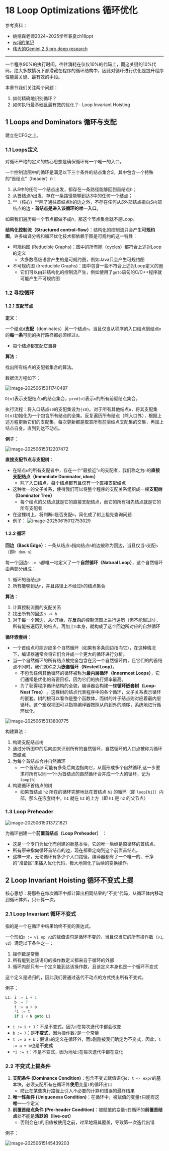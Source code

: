 # 18 Loop Optimizations 循环优化

参考资料：

- 姚培森老师2024~2025学年春夏ch18ppt
- [wcjj的笔记](https://shiseab.github.io/notebook/Compiler/ch18/)
- [伟大的Gemini 2.5 pro deep research](https://docs.google.com/document/d/1mDtN2WMq79dWwMHOOsm14RHWq8bWzZE0ipS5a5ekl8A/edit?usp=sharing)

---

一个程序90%的执行时间，往往消耗在仅仅10%的代码上，而这关键的10%代码，绝大多数情况下都潜藏在程序的循环结构中，因此对循环进行优化是提升程序性能最关键、最有效的手段。

本章节我们关注两个问题：

1. 如何精确地识别循环？
2. 如何执行最基础且最有效的优化？- Loop Invariant Hoisting

## 1 Loops and Dominators 循环与支配

建立在CFG之上。

### 1.1 Loops定义

对循环严格的定义的核心思想是确保循环有一个唯一的入口。

一个控制流图中的循环是满足以下三个条件的结点集合$S$，其中包含一个特殊的“首结点”（header）$h$：

1. 从$S$中的任何一个结点出发，都存在一条路径能够回到首结点$h$；
2. 从首结点$h$出发，存在一条路径能够到达$S$中的任何一个结点；
3. **（核心）**除了通往首结点$h$的边之外，不存在任何从$S$外部结点指向$S$内部结点的边 - **首结点是进入该循环的唯一入口**。

如果我们遍历每一个节点都做不成$h$，那这个节点集合就不是Loop。

**结构化控制流（Structured control-flow）**：结构化的控制流只会产生**可规约图**，许多编译分析和循环优化技术都依赖于图是可规约的这一特性：

- 可规约图 (Reducible Graphs)：图中的所有圈（cycles）都符合上述对Loop的定义
    - 大多数高级语言产生的是可规约图，例如Java只会产生可规约图
- 不可规约图 (Irreducible Graphs)：图中包含一些不符合上述对Loop定义的圈
    - 它们可以由非结构化的控制流产生，例如使用了`goto`语句的C/C++程序就可能产生不可规约图

### 1.2 寻找循环

#### 1.2.1 支配节点

**定义**：

一个结点`d`**支配**（dominates）另一个结点`n`，当且仅当从程序的入口结点到结点`n`的**每一条**可能的执行路径都必须经过`d`。

- 每个结点都支配它自身

**算法**：

找出所有结点的支配者集合的算法。

数据流方程如下：

![image-20250615011740497](./chap18.assets/image-20250615011740497.png)

`D[n]`表示支配结点`n`的结点集合，`pred[n]`表示`n`的所有前驱结点集合。

执行流程：将入口结点`s0`的支配集设为`{s0}`。对于所有其他结点`n`，将其支配集`D[n]`初始化为一个包含所有结点的全集。反复遍历所有结点（除入口外），根据上述方程更新它们的支配集。每次更新都是取其所有前驱结点支配集的交集，再加上结点自身。直到到达不动点。

**例子**：

![image-20250615012207472](./chap18.assets/image-20250615012207472.png)

**直接支配节点与支配树**：

- 在结点`n`的所有支配者中，存在一个“最接近”`n`的支配者，我们称之为`n`的**直接支配结点（Immediate Dominator, idom）**
    - 除了入口结点，每个结点都有且仅有一个直接支配结点
- 这种唯一的父子关系，使得我们可以将整个程序的支配关系组织成一棵**支配树（Dominator Tree）**
    - 每个结点的父结点就是它的直接支配结点，而它的所有祖先结点就是它的所有支配者
- 在这棵树上，将判断`d`是否支配`n`，简化成了树上祖先查询问题
- 例子：
    ![image-20250615012753029](./chap18.assets/image-20250615012753029.png)

#### 1.2.2 循环

**回边（Back Edge）**：一条从结点`n`指向结点`h`的边被称为回边，当且仅当`h`支配`n`（即`h dom n`）

每一个回边`n -> h`都唯一地定义了一个**自然循环（Natural Loop）**，这个自然循环由两部分组成：

1. 循环的首结点`h`
2. 所有能够到达`n`，并且路径上不经过`h`的结点集合

**算法**：

1. 计算控制流图的支配关系
2. 找出所有的回边`n -> h`
3. 对于每一个回边，从`n`开始，在**反向**的控制流图上进行遍历（但不能越过`h`），所有能被遍历到的结点，再加上`h`本身，就构成了这个回边所对应的自然循环

**循环嵌套树**：

- 一个首结点可能对应多个自然循环（如果有多条回边指向它），在这种情况下，编译器通常会将它们合并成一个更大的循环进行分析。
- 当一个自然循环的所有结点被完全包含在另一个自然循环内，且它们的的首结点不同时，我们就称之为**嵌套循环（Nested Loop）**。
    - 不包含任何其他循环的循环被称为**最内层循环（Innermost Loops）**，它们通常是优化的首要目标，因为它们的执行频率最高。
    - 为了获得程序循环结构的全貌，编译器会构建一棵**循环嵌套树（Loop-Nest Tree）** 。这棵树的结点代表程序中的各个循环，父子关系表示循环的嵌套。树的根可以看作是整个函数体，而树的叶子结点则对应着最内层循环。这个宏观视图可以指导编译器按照从内到外的顺序，系统地进行循环优化。

![image-20250615013800775](./chap18.assets/image-20250615013800775.png)

构建算法：

1. 构建支配结点树
2. 通过分析图中的后向边来识别所有的自然循环，自然循环的入口点被称为循环首结点
3. 为每个首结点合并自然循环
    - 一个首结点`h`可能有多条后向边指向它，从而形成多个自然循环,这一步要求将所有以同一个`h`为首结点的自然循环合并成一个大的循环，记为`loop[h]`
4. 构建循环首结点的树
    - 如果首结点 `h2` 所在的循环完整地处在首结点 `h1` 的循环（即 `loop[h1]`）内部，那么在嵌套树中，`h1` 就在 `h2` 的上方（即 `h1` 是 `h2` 的父节点） 

### 1.3 Loop Preheader

![image-20250615013721821](./chap18.assets/image-20250615013721821.png)

为循环创建一个**前置首结点（Loop Preheader）** ：

- 这是一个专门为优化而创建的新基本块，它的唯一后继是原循环的首结点。
- 所有原来指向循环首结点的边，现在都重定向到这个前置首结点。
- 这样一来，无论循环有多少个入口路径，编译器都有了一个唯一的、干净的“准备区”来插入优化代码，极大地简化了后续的变换操作。

## 2 Loop Invariant Hoisting 循环不变式上提

核心思想：将那些在每次循环中都计算出相同结果的“不变”代码，从循环体内移动到循环体外，只计算一次。

### 2.1 Loop Invariant 循环不变式

指的是一个在循环中结果始终不变的表达式。

一个形如`x := v1 op v2`的赋值语句是循环不变的，当且仅当它的所有操作数（`v1`, `v2`）满足以下条件之一：

1. 操作数是常量
2. 所有能到达该语句的操作数定义都来自于循环的外部
3. 循环内部只有一个定义能到达该操作数，且该定义本身也是一个循环不变式

这个定义是递归的，因此我们要通过迭代不动点的方式找出所有不变式。

例子：

```c
L1: i := i + 1
    b := 7
    t := a + b
    *i := t
    if i < N goto L1
```

- `i := i + 1`：不是不变式，因为`i`在每次迭代中都会改变
- `b := 7`：是**不变式**，因为操作数`7`是一个常量
- `t := a + b`：假设`a`的定义在循环外，而`b`刚刚被我们确定为不变式，因此，`t := a + b`也是**不变式**
- `*i := t`：不是不变式，因为地址`i`在每次迭代中都在变化

### 2.2 不变式上提条件

1. **支配条件 (Dominance Condition)**：包含不变式赋值语句`d: t <- expr`的基本块，必须支配所有在循环外**使用**变量`t`的循环出口
   - 防止在某些执行路径上引入不必要的计算和错误的最终结果
2. **唯一性条件 (Uniqueness Condition)**：在循环中，被赋值的变量`t`只能有这**唯一**一个定义
3. **前置首结点条件 (Pre-header Condition)**：被赋值的变量`t`在循环的**前置首结点**处不能是**活跃的（live-out）**
    - 否则会在`t`的旧值被使用之前，过早地将其覆盖，导致第一次迭代出错

例子：

![image-20250615145439203](./chap18.assets/image-20250615145439203.png)
